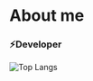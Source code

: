 # About me

### ⚡Developer

![Top Langs](https://github-readme-stats.vercel.app/api/top-langs/?username=ullernJ&show_icons=true&theme=vision-friendly-dark)
